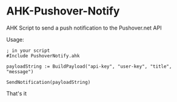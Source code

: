 # AHK-Pushover-Notify
AHK Script to send a push notification to the Pushover.net API

Usage:

```
; in your script
#Include PushoverNotify.ahk

payloadString := BuildPayload("api-key", "user-key", "title", "message")

SendNotification(payloadString)
```

That's it
